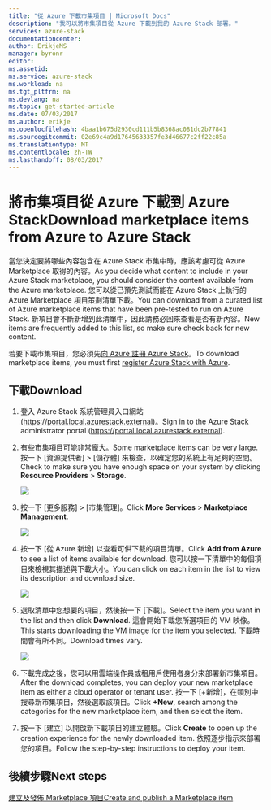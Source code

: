 ```yaml
---
title: "從 Azure 下載市集項目 | Microsoft Docs"
description: "我可以將市集項目從 Azure 下載到我的 Azure Stack 部署。"
services: azure-stack
documentationcenter: 
author: ErikjeMS
manager: byronr
editor: 
ms.assetid: 
ms.service: azure-stack
ms.workload: na
ms.tgt_pltfrm: na
ms.devlang: na
ms.topic: get-started-article
ms.date: 07/03/2017
ms.author: erikje
ms.openlocfilehash: 4baa1b675d2930cd111b5b8368ac081dc2b77841
ms.sourcegitcommit: 02e69c4a9d17645633357fe3d46677c2ff22c85a
ms.translationtype: MT
ms.contentlocale: zh-TW
ms.lasthandoff: 08/03/2017
---
```

# <a name="download-marketplace-items-from-azure-to-azure-stack"></a><span data-ttu-id="62d5f-103">將市集項目從 Azure 下載到 Azure Stack</span><span class="sxs-lookup"><span data-stu-id="62d5f-103">Download marketplace items from Azure to Azure Stack</span></span>

<span data-ttu-id="62d5f-104">當您決定要將哪些內容包含在 Azure Stack 市集中時，應該考慮可從 Azure Marketplace 取得的內容。</span><span class="sxs-lookup"><span data-stu-id="62d5f-104">As you decide what content to include in your Azure Stack marketplace, you should consider the content available from the Azure marketplace.</span></span> <span data-ttu-id="62d5f-105">您可以從已預先測試而能在 Azure Stack 上執行的 Azure Marketplace 項目策劃清單下載。</span><span class="sxs-lookup"><span data-stu-id="62d5f-105">You can download from a curated list of Azure marketplace items that have been pre-tested to run on Azure Stack.</span></span> <span data-ttu-id="62d5f-106">新項目會不斷新增到此清單中，因此請務必回來查看是否有新內容。</span><span class="sxs-lookup"><span data-stu-id="62d5f-106">New items are frequently added to this list, so make sure check back for new content.</span></span>

<span data-ttu-id="62d5f-107">若要下載市集項目，您必須先[向 Azure 註冊 Azure Stack](azure-stack-register.md)。</span><span class="sxs-lookup"><span data-stu-id="62d5f-107">To download marketplace items, you must first [register Azure Stack with Azure](azure-stack-register.md).</span></span> 

## <a name="download"></a><span data-ttu-id="62d5f-108">下載</span><span class="sxs-lookup"><span data-stu-id="62d5f-108">Download</span></span>
1. <span data-ttu-id="62d5f-109">登入 Azure Stack 系統管理員入口網站 (https://portal.local.azurestack.external)。</span><span class="sxs-lookup"><span data-stu-id="62d5f-109">Sign in to the Azure Stack administrator portal (https://portal.local.azurestack.external).</span></span>
2. <span data-ttu-id="62d5f-110">有些市集項目可能非常龐大。</span><span class="sxs-lookup"><span data-stu-id="62d5f-110">Some marketplace items can be very large.</span></span>  <span data-ttu-id="62d5f-111">按一下 [資源提供者] > [儲存體] 來檢查，以確定您的系統上有足夠的空間。</span><span class="sxs-lookup"><span data-stu-id="62d5f-111">Check to make sure you have enough space on your system by clicking **Resource Providers** > **Storage**.</span></span>

    ![](media/azure-stack-download-azure-marketplace-item/image01.png)

3. <span data-ttu-id="62d5f-112">按一下 [更多服務] > [市集管理]。</span><span class="sxs-lookup"><span data-stu-id="62d5f-112">Click **More Services** > **Marketplace Management**.</span></span>

    ![](media/azure-stack-download-azure-marketplace-item/image02.png)

4. <span data-ttu-id="62d5f-113">按一下 [從 Azure 新增] 以查看可供下載的項目清單。</span><span class="sxs-lookup"><span data-stu-id="62d5f-113">Click **Add from Azure** to see a list of items available for download.</span></span> <span data-ttu-id="62d5f-114">您可以按一下清單中的每個項目來檢視其描述與下載大小。</span><span class="sxs-lookup"><span data-stu-id="62d5f-114">You can click on each item in the list to view its description and download size.</span></span>

    ![](media/azure-stack-download-azure-marketplace-item/image03.png)

5. <span data-ttu-id="62d5f-115">選取清單中您想要的項目，然後按一下 [下載]。</span><span class="sxs-lookup"><span data-stu-id="62d5f-115">Select the item you want in the list and then click **Download**.</span></span> <span data-ttu-id="62d5f-116">這會開始下載您所選項目的 VM 映像。</span><span class="sxs-lookup"><span data-stu-id="62d5f-116">This starts downloading the VM image for the item you selected.</span></span> <span data-ttu-id="62d5f-117">下載時間會有所不同。</span><span class="sxs-lookup"><span data-stu-id="62d5f-117">Download times vary.</span></span>

    ![](media/azure-stack-download-azure-marketplace-item/image04.png)

6. <span data-ttu-id="62d5f-118">下載完成之後，您可以用雲端操作員或租用戶使用者身分來部署新市集項目。</span><span class="sxs-lookup"><span data-stu-id="62d5f-118">After the download completes, you can deploy your new marketplace item as either a cloud operator or tenant user.</span></span> <span data-ttu-id="62d5f-119">按一下 [+新增]，在類別中搜尋新市集項目，然後選取該項目。</span><span class="sxs-lookup"><span data-stu-id="62d5f-119">Click **+New**, search among the categories for the new marketplace item, and then select the item.</span></span>
7. <span data-ttu-id="62d5f-120">按一下 [建立] 以開啟新下載項目的建立體驗。</span><span class="sxs-lookup"><span data-stu-id="62d5f-120">Click **Create** to open up the creation experience for the newly downloaded item.</span></span> <span data-ttu-id="62d5f-121">依照逐步指示來部署您的項目。</span><span class="sxs-lookup"><span data-stu-id="62d5f-121">Follow the step-by-step instructions to deploy your item.</span></span>

## <a name="next-steps"></a><span data-ttu-id="62d5f-122">後續步驟</span><span class="sxs-lookup"><span data-stu-id="62d5f-122">Next steps</span></span>

[<span data-ttu-id="62d5f-123">建立及發佈 Marketplace 項目</span><span class="sxs-lookup"><span data-stu-id="62d5f-123">Create and publish a Marketplace item</span></span>](azure-stack-create-and-publish-marketplace-item.md)
